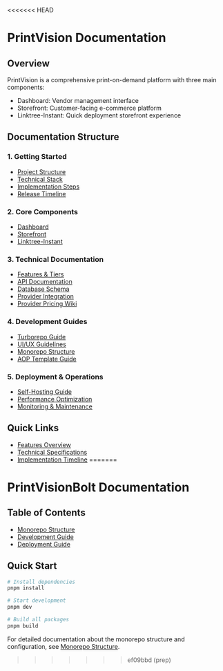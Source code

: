 <<<<<<< HEAD
# PrintVision Documentation

## Overview
PrintVision is a comprehensive print-on-demand platform with three main components:
- Dashboard: Vendor management interface
- Storefront: Customer-facing e-commerce platform
- Linktree-Instant: Quick deployment storefront experience

## Documentation Structure

### 1. Getting Started
- [Project Structure](./structure.md)
- [Technical Stack](./technical_spec.md)
- [Implementation Steps](./implementation_steps.md)
- [Release Timeline](./release_timeline.md)

### 2. Core Components
- [Dashboard](./dashboard/README.md)
- [Storefront](./storefront/README.md)
- [Linktree-Instant](./linktree/README.md)

### 3. Technical Documentation
- [Features & Tiers](./features.md)
- [API Documentation](./api/README.md)
- [Database Schema](./api/db.sql)
- [Provider Integration](./api/provider-integration.md)
- [Provider Pricing Wiki](./api/provider-pricing.md)

### 4. Development Guides
- [Turborepo Guide](./guides/turborepo.md)
- [UI/UX Guidelines](./ui_ux_phases.md)
- [Monorepo Structure](./monorepo-structure.md)
- [AOP Template Guide](./guides/aop-template-guide.md)

### 5. Deployment & Operations
- [Self-Hosting Guide](./deployment/self-hosting.md)
- [Performance Optimization](./deployment/performance.md)
- [Monitoring & Maintenance](./deployment/monitoring.md)

## Quick Links
- [Features Overview](./features.md)
- [Technical Specifications](./technical_spec.md)
- [Implementation Timeline](./release_timeline.md)
=======
# PrintVisionBolt Documentation

## Table of Contents

- [Monorepo Structure](./monorepo-structure.md)
- [Development Guide](./development-guide.md)
- [Deployment Guide](./deployment-guide.md)

## Quick Start

```bash
# Install dependencies
pnpm install

# Start development
pnpm dev

# Build all packages
pnpm build
```

For detailed documentation about the monorepo structure and configuration, see [Monorepo Structure](./monorepo-structure.md).
>>>>>>> ef09bbd (prep)
